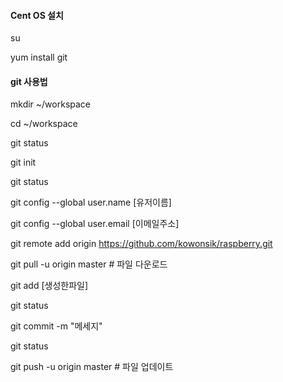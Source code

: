 #### Cent OS 설치

su

yum install git

#### git 사용법

mkdir ~/workspace

cd ~/workspace

git status

git init

git status

git config --global user.name [유저이름]

git config --global user.email [이메일주소]

git remote add origin https://github.com/kowonsik/raspberry.git

git pull -u origin master     # 파일 다운로드

git add [생성한파일]

git status

git commit -m "메세지"

git status

git push -u origin master     # 파일 업데이트
